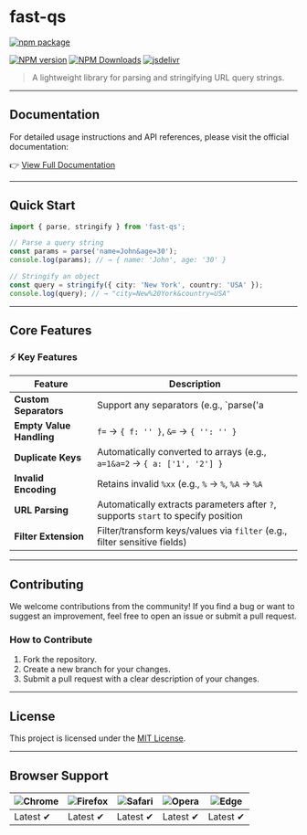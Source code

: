 # **fast-qs**

[![npm package](https://nodei.co/npm/fast-qs.png?downloads=true&downloadRank=true&stars=true)](https://www.npmjs.com/package/fast-qs)

[![NPM version](https://img.shields.io/npm/v/fast-qs.svg?style=flat)](https://npmjs.org/package/fast-qs)
[![NPM Downloads](https://img.shields.io/npm/dm/fast-qs.svg?style=flat)](https://npmjs.org/package/fast-qs)
[![jsdelivr](https://data.jsdelivr.com/v1/package/npm/fast-qs/badge)](https://www.jsdelivr.com/package/npm/fast-qs)

> A lightweight library for parsing and stringifying URL query strings.

---

## **Documentation**

For detailed usage instructions and API references, please visit the official documentation:

👉 [View Full Documentation](https://fengxinming.github.io/util/modules/fast-qs/)

---

## **Quick Start**

```typescript
import { parse, stringify } from 'fast-qs';

// Parse a query string
const params = parse('name=John&age=30');
console.log(params); // → { name: 'John', age: '30' }

// Stringify an object
const query = stringify({ city: 'New York', country: 'USA' });
console.log(query); // → "city=New%20York&country=USA"
```

---

## **Core Features**

### ⚡ Key Features
| Feature                | Description                                                                 |
|------------------------|----------------------------------------------------------------------------|
| **Custom Separators**   | Support any separators (e.g., `parse('a|1;b|2', { sep: ';', eq: '|' })`    |
| **Empty Value Handling** | `f=` → `{ f: '' }`, `&=` → `{ '': '' }`                                  |
| **Duplicate Keys**      | Automatically converted to arrays (e.g., `a=1&a=2` → `{ a: ['1', '2'] }`  |
| **Invalid Encoding**    | Retains invalid `%xx` (e.g., `%` → `%`, `%A` → `%A`                       |
| **URL Parsing**         | Automatically extracts parameters after `?`, supports `start` to specify position |
| **Filter Extension**    | Filter/transform keys/values via `filter` (e.g., filter sensitive fields) |

---

## **Contributing**

We welcome contributions from the community! If you find a bug or want to suggest an improvement, feel free to open an issue or submit a pull request.

### **How to Contribute**
1. Fork the repository.
2. Create a new branch for your changes.
3. Submit a pull request with a clear description of your changes.

---

## **License**

This project is licensed under the [MIT License](LICENSE).

---

## **Browser Support**

![Chrome](https://raw.github.com/alrra/browser-logos/master/src/chrome/chrome_48x48.png) | ![Firefox](https://raw.github.com/alrra/browser-logos/master/src/firefox/firefox_48x48.png) | ![Safari](https://raw.github.com/alrra/browser-logos/master/src/safari/safari_48x48.png) | ![Opera](https://raw.github.com/alrra/browser-logos/master/src/opera/opera_48x48.png) | ![Edge](https://raw.github.com/alrra/browser-logos/master/src/edge/edge_48x48.png) |
--- | --- | --- | --- | --- |
Latest ✔ | Latest ✔ | Latest ✔ | Latest ✔ | Latest ✔ |